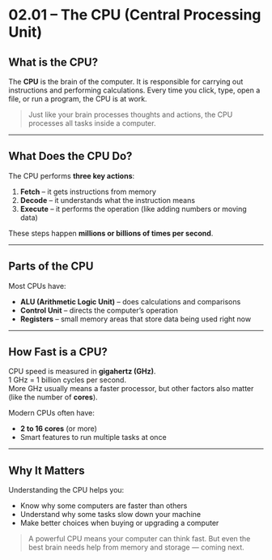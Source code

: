 # 02.01 – The CPU (Central Processing Unit)

## What is the CPU?

The **CPU** is the brain of the computer. It is responsible for carrying out instructions and performing calculations. Every time you click, type, open a file, or run a program, the CPU is at work.

> Just like your brain processes thoughts and actions, the CPU processes all tasks inside a computer.

---

## What Does the CPU Do?

The CPU performs **three key actions**:

1. **Fetch** – it gets instructions from memory
2. **Decode** – it understands what the instruction means
3. **Execute** – it performs the operation (like adding numbers or moving data)

These steps happen **millions or billions of times per second**.

---

## Parts of the CPU

Most CPUs have:

- **ALU (Arithmetic Logic Unit)** – does calculations and comparisons  
- **Control Unit** – directs the computer’s operation  
- **Registers** – small memory areas that store data being used right now

---

## How Fast is a CPU?

CPU speed is measured in **gigahertz (GHz)**.  
1 GHz = 1 billion cycles per second.  
More GHz usually means a faster processor, but other factors also matter (like the number of **cores**).

Modern CPUs often have:
- **2 to 16 cores** (or more)
- Smart features to run multiple tasks at once

---

## Why It Matters

Understanding the CPU helps you:
- Know why some computers are faster than others
- Understand why some tasks slow down your machine
- Make better choices when buying or upgrading a computer

> A powerful CPU means your computer can think fast. But even the best brain needs help from memory and storage — coming next.
